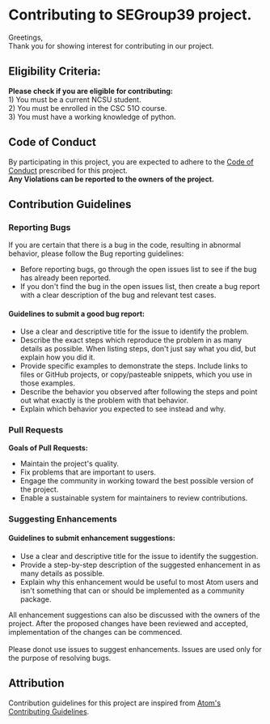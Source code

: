 <h1>Contributing to SEGroup39 project.</h1>

Greetings,<br>
Thank you for showing interest for contributing in our project.

<h2>Eligibility Criteria:</h2>
<b>Please check if you are eligible for contributing:</b><br>
  1) You must be a current NCSU student.<br>
  2) You must be enrolled in the CSC 51O course. <br>
  3) You must have a working knowledge of python.<br>
  
<h2> Code of Conduct </h2> 
By participating in this project, you are expected to adhere to the <a href="https://github.com/SmayanaReddy/SEGroup39/blob/main/CODE_OF_CONDUCT.md"> Code of Conduct</a> prescribed for this project.<br>
<b>Any Violations can be reported to the owners of the project.</b>

<h2> Contribution Guidelines </h2>
	<h3> Reporting Bugs </h3>
	If you are certain that there is a bug in the code, resulting in abnormal behavior, please follow the Bug reporting guidelines:
	<ul>
		<li>Before reporting bugs, go through the open issues list to see if the bug has already been reported.</li>
		<li>If you don't find the bug in the open issues list, then create a bug report with a clear description of the bug and relevant test cases.</li>
	</ul>
	<h4> Guidelines to submit a good bug report: </h4>
	<ul>
	<li> Use a clear and descriptive title for the issue to identify the problem. </li>
	<li> Describe the exact steps which reproduce the problem in as many details as possible. When listing steps, don't just say what you did, but explain how you did it. </li>
	<li> Provide specific examples to demonstrate the steps. Include links to files or GitHub projects, or copy/pasteable snippets, which you use in those examples.</li>
	<li> Describe the behavior you observed after following the steps and point out what exactly is the problem with that behavior. </li>
	<li> Explain which behavior you expected to see instead and why. </li>
	</ul>

<h3> Pull Requests </h3>
<b>Goals of Pull Requests:</b>
<ul>
	<li>Maintain the project's quality.</li>
	<li>Fix problems that are important to users.</li>
	<li>Engage the community in working toward the best possible version of the project.</li>
	<li>Enable a sustainable system for maintainers to review contributions.</li>
</ul>
<h3> Suggesting Enhancements </h3>
<h4>Guidelines to submit enhancement suggestions:</h4>
<ul>
	<li> Use a clear and descriptive title for the issue to identify the suggestion. </li>
	<li> Provide a step-by-step description of the suggested enhancement in as many details as possible.</li>
	<li> Explain why this enhancement would be useful to most Atom users and isn't something that can or should be implemented as a community package. </li>
</ul>
All enhancement suggestions can also be discussed with the owners of the project. After the proposed changes have been reviewed and accepted, implementation of the changes can be commenced.<br><br>
Please donot use issues to suggest enhancements. Issues are used only for the purpose of resolving bugs.
	

<h2> Attribution </h2>
	Contribution guidelines for this project are inspired from <a href="https://github.com/atom/atom/blob/master/CONTRIBUTING.md"> Atom's Contributing Guidelines</a>.

 






 

